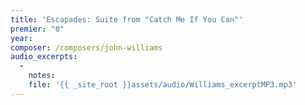 ```yaml
---
title: 'Escapades: Suite from "Catch Me If You Can"'
premier: "0"
year: 
composer: /composers/john-williams
audio_excerpts: 
  -
    notes: 
    file: '{{ _site_root }}assets/audio/Williams_excerptMP3.mp3'
---
```

